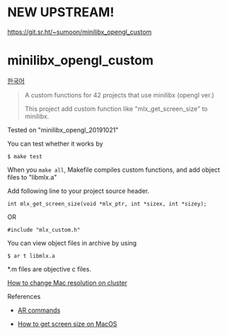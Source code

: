 # NEW UPSTREAM!
https://git.sr.ht/~sumoon/minilibx_opengl_custom

# minilibx_opengl_custom  
[한국어](./README_KO.md)

> A custom functions for 42 projects that use minilibx (opengl ver.)
> 
> This project add custom function like "mlx_get_screen_size" to minilibx.

Tested on "minilibx_opengl_20191021"

You can test whether it works by
```
$ make test
```

When you `make all`,
Makefile compiles custom functions,
and add object files to "libmlx.a"

Add following line to your project source header.

```
int	mlx_get_screen_size(void *mlx_ptr, int *sizex, int *sizey);
```
OR

```
#include "mlx_custom.h"
```

You can view object files in archive
by using

```
$ ar t libmlx.a
```

*.m files are objective c files.

[How to change Mac resolution on cluster](https://support.apple.com/guide/mac-help/change-your-displays-resolution-mchl86d72b76/10.15/mac/10.15)

References
- [AR commands](https://www.thegeekstuff.com/2010/08/ar-command-examples/)

- [How to get screen size on MacOS](https://stackoverflow.com/a/16634349/9276699)
